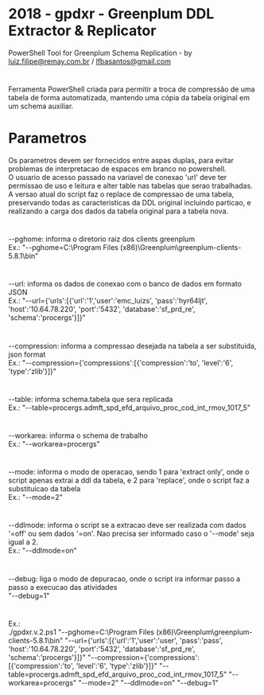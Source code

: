 # 2018 - gpdxr - Greenplum DDL Extractor & Replicator
PowerShell Tool for Greenplum Schema Replication - by luiz.filipe@remay.com.br / lfbasantos@gmail.com
#
Ferramenta PowerShell criada para permitir a troca de compressão de uma tabela de forma automatizada, mantendo uma cópia da tabela original em um schema auxiliar.
# Parametros
Os parametros devem ser fornecidos entre aspas duplas, para evitar problemas de interpretacao de espacos em branco no powershell.
<br>O usuario de acesso passado na variavel de conexao 'url' deve ter permissao de uso e leitura e alter table nas tabelas que serao trabalhadas.
<br>A versao atual do script faz o replace de compressao de uma tabela, preservando todas as caracteristicas da DDL original incluindo particao, e realizando a carga dos dados da tabela original para a tabela nova.
#
--pghome: informa o diretorio raiz dos clients greenplum
<br>Ex.: "--pghome=C:\Program Files (x86)\Greenplum\greenplum-clients-5.8.1\bin" 
#
--url: informa os dados de conexao com o banco de dados em formato JSON
<br>Ex.: "--url={'urls':[{'url':'1','user':'emc_luizs', 'pass':'hyr64ljt', 'host':'10.64.78.220', 'port':'5432', 'database':'sf_prd_re', 'schema':'procergs'}]}" 
#
--compression: informa a compressao desejada na tabela a ser substituida, json format
<br>Ex.: "--compression={'compressions':[{'compression':'to', 'level':'6', 'type':'zlib'}]}"
#
--table: informa schema.tabela que sera replicada
<br>Ex.: "--table=procergs.admft_spd_efd_arquivo_proc_cod_int_rmov_1017_5" 
#
--workarea: informa o schema de trabalho
<br>Ex.: "--workarea=procergs" 
#
--mode: informa o modo de operacao, sendo 1 para 'extract only', onde o script apenas extrai a ddl da tabela, e 2 para 'replace', onde o script faz a substituicao da tabela
<br>Ex.: "--mode=2" 
#
--ddlmode: informa o script se a extracao deve ser realizada com dados '=off' ou sem dados '=on'. Nao precisa ser informado caso o '--mode' seja igual a 2.
<br>Ex.: "--ddlmode=on" 
#
--debug: liga o modo de depuracao, onde o script ira informar passo a passo a execucao das atividades
<br>"--debug=1"
#
Ex.: 
<br>./gpdxr.v.2.ps1 "--pghome=C:\Program Files (x86)\Greenplum\greenplum-clients-5.8.1\bin" "--url={'urls':[{'url':'1','user':'user', 'pass':'pass', 'host':'10.64.78.220', 'port':'5432', 'database':'sf_prd_re', 'schema':'procergs'}]}" "--compression={'compressions':[{'compression':'to', 'level':'6', 'type':'zlib'}]}" "--table=procergs.admft_spd_efd_arquivo_proc_cod_int_rmov_1017_5" "--workarea=procergs" "--mode=2" "--ddlmode=on" "--debug=1" 
